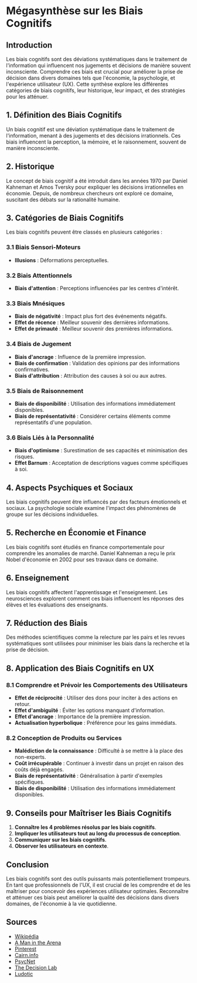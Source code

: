 # Mégasynthèse sur les Biais Cognitifs

## Introduction
Les biais cognitifs sont des déviations systématiques dans le traitement de l'information qui influencent nos jugements et décisions de manière souvent inconsciente. Comprendre ces biais est crucial pour améliorer la prise de décision dans divers domaines tels que l'économie, la psychologie, et l'expérience utilisateur (UX). Cette synthèse explore les différentes catégories de biais cognitifs, leur historique, leur impact, et des stratégies pour les atténuer.

## 1. Définition des Biais Cognitifs
Un biais cognitif est une déviation systématique dans le traitement de l'information, menant à des jugements et des décisions irrationnels. Ces biais influencent la perception, la mémoire, et le raisonnement, souvent de manière inconsciente.

## 2. Historique
Le concept de biais cognitif a été introduit dans les années 1970 par Daniel Kahneman et Amos Tversky pour expliquer les décisions irrationnelles en économie. Depuis, de nombreux chercheurs ont exploré ce domaine, suscitant des débats sur la rationalité humaine.

## 3. Catégories de Biais Cognitifs
Les biais cognitifs peuvent être classés en plusieurs catégories :

### 3.1 Biais Sensori-Moteurs
- **Illusions** : Déformations perceptuelles.

### 3.2 Biais Attentionnels
- **Biais d'attention** : Perceptions influencées par les centres d'intérêt.

### 3.3 Biais Mnésiques
- **Biais de négativité** : Impact plus fort des événements négatifs.
- **Effet de récence** : Meilleur souvenir des dernières informations.
- **Effet de primauté** : Meilleur souvenir des premières informations.

### 3.4 Biais de Jugement
- **Biais d'ancrage** : Influence de la première impression.
- **Biais de confirmation** : Validation des opinions par des informations confirmatives.
- **Biais d'attribution** : Attribution des causes à soi ou aux autres.

### 3.5 Biais de Raisonnement
- **Biais de disponibilité** : Utilisation des informations immédiatement disponibles.
- **Biais de représentativité** : Considérer certains éléments comme représentatifs d'une population.

### 3.6 Biais Liés à la Personnalité
- **Biais d'optimisme** : Surestimation de ses capacités et minimisation des risques.
- **Effet Barnum** : Acceptation de descriptions vagues comme spécifiques à soi.

## 4. Aspects Psychiques et Sociaux
Les biais cognitifs peuvent être influencés par des facteurs émotionnels et sociaux. La psychologie sociale examine l'impact des phénomènes de groupe sur les décisions individuelles.

## 5. Recherche en Économie et Finance
Les biais cognitifs sont étudiés en finance comportementale pour comprendre les anomalies de marché. Daniel Kahneman a reçu le prix Nobel d'économie en 2002 pour ses travaux dans ce domaine.

## 6. Enseignement
Les biais cognitifs affectent l'apprentissage et l'enseignement. Les neurosciences explorent comment ces biais influencent les réponses des élèves et les évaluations des enseignants.

## 7. Réduction des Biais
Des méthodes scientifiques comme la relecture par les pairs et les revues systématiques sont utilisées pour minimiser les biais dans la recherche et la prise de décision.

## 8. Application des Biais Cognitifs en UX
### 8.1 Comprendre et Prévoir les Comportements des Utilisateurs
- **Effet de réciprocité** : Utiliser des dons pour inciter à des actions en retour.
- **Effet d'ambiguïté** : Éviter les options manquant d'information.
- **Effet d'ancrage** : Importance de la première impression.
- **Actualisation hyperbolique** : Préférence pour les gains immédiats.

### 8.2 Conception de Produits ou Services
- **Malédiction de la connaissance** : Difficulté à se mettre à la place des non-experts.
- **Coût irrécupérable** : Continuer à investir dans un projet en raison des coûts déjà engagés.
- **Biais de représentativité** : Généralisation à partir d'exemples spécifiques.
- **Biais de disponibilité** : Utilisation des informations immédiatement disponibles.

## 9. Conseils pour Maîtriser les Biais Cognitifs
1. **Connaître les 4 problèmes résolus par les biais cognitifs**.
2. **Impliquer les utilisateurs tout au long du processus de conception**.
3. **Communiquer sur les biais cognitifs**.
4. **Observer les utilisateurs en contexte**.

## Conclusion
Les biais cognitifs sont des outils puissants mais potentiellement trompeurs. En tant que professionnels de l'UX, il est crucial de les comprendre et de les maîtriser pour concevoir des expériences utilisateur optimales. Reconnaître et atténuer ces biais peut améliorer la qualité des décisions dans divers domaines, de l'économie à la vie quotidienne.

## Sources
- [Wikipédia](https://fr.wikipedia.org/wiki/Biais_cognitif)
- [A Man in the Arena](https://amaninthearena.com/biais-cognitifs/)
- [Pinterest](https://www.pinterest.com/pin/biais-cognitifs-la-liste-complte--482588916325472724/)
- [Cairn.info](https://www.cairn.info/revue-l-annee-psychologique1-2011-1-page-191.htm)
- [PsycNet](https://psycnet.apa.org/record/2011-12301-007)
- [The Decision Lab](https://thedecisionlab.com/fr/reference-guide/psychology/biases)
- [Ludotic](https://ludotic.com/user-research-les-biais-cognitifs-amis-ou-ennemis/)
